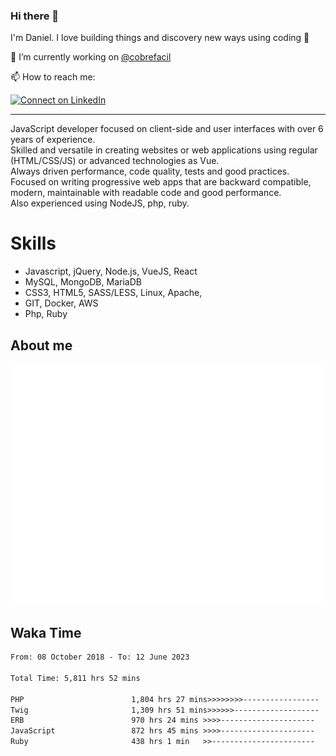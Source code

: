 ### Hi there 👋

I'm Daniel. I love building things and discovery new ways using coding :raised_hands: 

🔭 I’m currently working on [@cobrefacil](https://www.cobrefacil.com.br/)

📫 How to reach me:

[![Connect on LinkedIn](https://img.shields.io/badge/--linkedin?label=LinkedIn&logo=LinkedIn&style=social)](https://www.linkedin.com/in/daniel-cerverizzo/)

---

JavaScript developer focused on client-side and user interfaces with over 6 years of experience.  
Skilled and versatile in creating websites or web applications using regular (HTML/CSS/JS) or advanced technologies as Vue.  
Always driven performance, code quality, tests and good practices.  
 Focused on writing progressive web apps that are backward compatible, modern, maintainable with readable code and good performance.  
Also experienced using NodeJS, php, ruby. 


# Skills

 - Javascript, jQuery, Node.js, VueJS, React
 - MySQL, MongoDB, MariaDB    
 - CSS3, HTML5, SASS/LESS,  Linux, Apache,
 - GIT, Docker, AWS
 - Php, Ruby

## About me

![Metrics](/github-metrics.svg)

## Waka Time

<!--START_SECTION:waka-->

```txt
From: 08 October 2018 - To: 12 June 2023

Total Time: 5,811 hrs 52 mins

PHP                        1,804 hrs 27 mins>>>>>>>>-----------------   31.05 %
Twig                       1,309 hrs 51 mins>>>>>>-------------------   22.54 %
ERB                        970 hrs 24 mins >>>>---------------------   16.70 %
JavaScript                 872 hrs 45 mins >>>>---------------------   15.02 %
Ruby                       438 hrs 1 min   >>-----------------------   07.54 %
```

<!--END_SECTION:waka-->

